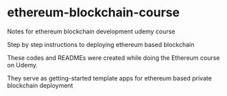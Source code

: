 # ethereum-blockchain-course
Notes for ethereum blockchain development udemy course

Step by step instructions to deploying  ethereum based blockchain

These codes and READMEs were created while doing the Ethereum course on Udemy.

They serve as getting-started template apps for ethereum based private blockchain deployment
